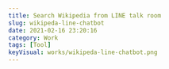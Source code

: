 ```yaml
---
title: Search Wikipedia from LINE talk room
slug: wikipeda-line-chatbot
date: 2021-02-16 23:20:16
category: Work
tags: [Tool]
keyVisual: works/wikipeda-line-chatbot.png
---
```

